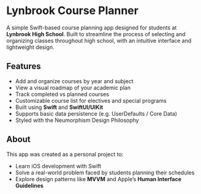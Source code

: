 # Lynbrook Course Planner 

A simple Swift-based course planning app designed for students at **Lynbrook High School**. 
Built to streamline the process of selecting and organizing classes throughout high school, with an intuitive interface and lightweight design.

## Features

- Add and organize courses by year and subject
- View a visual roadmap of your academic plan
- Track completed vs planned courses
- Customizable course list for electives and special programs
- Built using **Swift** and **SwiftUI/UIKit**
- Supports basic data persistence (e.g. UserDefaults / Core Data)
- Styled with the Neumorphism Design Philosophy

## About

This app was created as a personal project to:
- Learn iOS development with Swift
- Solve a real-world problem faced by students planning their schedules
- Explore design patterns like **MVVM** and Apple’s **Human Interface Guidelines**

